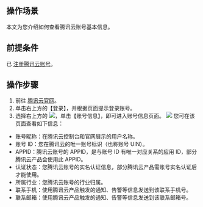 ## 操作场景

本文为您介绍如何查看腾讯云账号基本信息。

## 前提条件

已 [注册腾讯云账号](https://cloud.tencent.com/document/product/378/17985)。

## 操作步骤

1. 前往 [腾讯云官网](https://cloud.tencent.com/)。
2. 单击右上方的【登录】，并根据页面提示登录账号。
3. 选择右上方的 ![](https://main.qcloudimg.com/raw/dec89e2c9b63a95c1eba4d3520726644.png)，单击【账号信息】，即可进入账号信息页面。
![](https://main.qcloudimg.com/raw/46bf25241af0d68d8f66e6152594eec9.png)
您可在该页面查看如下信息：
 - 账号昵称：在腾讯云控制台和官网展示的用户名称。
 - 账号 ID：您在腾讯云的唯一账号标识（也称账号 UIN）。
 - APPID：腾讯云账号的 APPID，是与账号 ID 有唯一对应关系的应用 ID，部分腾讯云产品会使用此 APPID。
 - 认证状态：您腾讯云账号的实名认证信息，部分腾讯云产品需账号实名认证后才能使用。
 - 所属行业：您腾讯云账号的行业归属。
 - 联系手机：使用腾讯云产品触发的通知、告警等信息发送到该联系手机号。
 - 联系邮箱：使用腾讯云产品触发的通知、告警等信息发送到该联系邮箱号。

